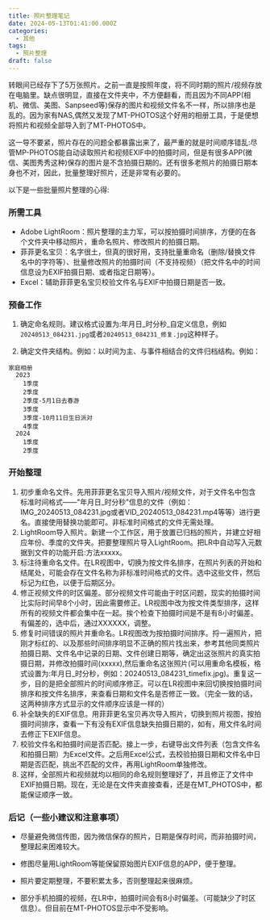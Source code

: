 ```yaml
---
title: 照片整理笔记
date: 2024-05-13T01:41:00.000Z
categories:
  - 其他
tags:
  - 照片整理
draft: false
---
```

转眼间已经存下了5万张照片。之前一直是按照年度，将不同时期的照片/视频存放在电脑里。缺点很明显，直接在文件夹中，不方便翻看，而且因为不同APP(相机、微信、美图、Sanpseed等)保存的图片和视频文件名不一样，所以排序也是乱的。因为家有NAS,偶然又发现了MT-PHOTOS这个好用的相册工具，于是便想将照片和视频全部导入到了MT-PHOTOS中。

这一导不要紧，照片存在的问题全都暴露出来了，最严重的就是时间顺序错乱:尽管MP-PHOTOS能自动读取照片和视频EXIF中的拍摄时间，但是有很多APP(微信、美图秀秀这种)保存的图片是不含拍摄日期的。还有很多老照片的拍摄日期本身也不对，因此，批量整理好照片，还是非常有必要的。

以下是一些批量照片整理的心得:

### 所需工具
+ Adobe LightRoom：照片整理的主力军，可以按拍摄时间排序，方便的在各个文件夹中移动照片，重命名照片、修改照片的拍摄日期。
+ 菲菲更名宝贝：名字很土，但真的很好用，支持批量重命名（删除/替换文件名中的字符等）、批量修改照片的拍摄时间（不支持视频）（把文件名中的时间信息设为EXIF拍摄日期、或者指定日期等）。
+ Excel：辅助菲菲更名宝贝校验文件名与EXIF中拍摄日期是否一致。

### 预备工作

1. 确定命名规则。建议格式设置为:年月日_时分秒_自定义信息，例如```20240513_084231.jpg```或者```20240513_084231_修复.jpg```这种样子。

2. 确定文件夹结构。例如：以时间为主、与事件相结合的文件归档结构。例如：
```
家庭相册
  2023
    1季度
    2季度
    2季度-5月1日去春游
    3季度
    3季度-10月11日生日派对
    4季度
  2024
    1季度
    2季度
```

### 开始整理

1. 初步重命名文件。先用菲菲更名宝贝导入照片/视频文件，对于文件名中包含标准时间格式——"年月日_时分秒"信息的文件（例如：IMG_20240513_084231.jpg或者VID_20240513_084231.mp4等等）进行更名。直接使用替换功能即可。非标准时间格式的文件无需处理。
2. LightRoom导入照片。新建一个工作区，用于放置已归档的照片，并建立好相应年份、季度的文件夹。把要整理照片导入LightRoom。把LR中自动写入元数据到文件的功能开启:方法xxxxx。
5. 标注待重命名文件。在LR视图中，切换为按文件名排序，在照片列表的开始和结尾处，可能会存在文件名称为非标准时间格式的文件。选中这些文件，然后标记为红色，以便于后期区分。
6. 修正视频文件的时区偏差。部分视频文件可能由于时区问题，现实的拍摄时间比实际时间早8个小时，因此需要修正。LR视图中改为按文件类型排序，这样所有的视频文件都会集中在一起。挨个检查下拍摄时间是不是有8小时偏差。有偏差的，选中后，通过XXXXXX，调整。
7. 修复时间错误的照片并重命名。LR视图改为按拍摄时间排序。捋一遍照片，把刚才标红的、以及那些时间排序明显不正确的照片找出来，参考其他同类照片拍摄日期、文件名中记录的日期、文件创建日期等，确定出这张照片的真实拍摄日期，并修改拍摄时间(xxxxx),然后重命名这张照片(可以用重命名模板，格式设置为:年月日_时分秒，例如：20240513_084231_timefix.jpg)。重复这一步，目的是把全部照片的时间顺序修正。可以在LR视图中来回切换按拍摄时间排序和按文件名排序，来查看日期和文件名是否修正一致。（完全一致的话，这两种排序方式显示的文件顺序应该是一样的）
8. 补全缺失的EXIF信息。用菲菲更名宝贝再次导入照片，切换到照片视图，按拍摄时间排序，查看一下有没有EXIF信息缺失拍摄日期的，如有，用文件名时间去修正下EXIF信息。
9. 校验文件名和拍摄时间是否匹配。接上一步，右键导出文件列表（包含文件名和拍摄日期）为Excel文件。之后用Excel公式，去校验拍摄日期和文件名中日期是否匹配，挑出不匹配的文件，再用LightRoom单独修改。
8. 这样，全部照片和视频就均以相同的命名规则整理好了，并且修正了文件中EXIF拍摄日期。现在，无论是在文件夹直接查看，还是在MT_PHOTOS中，都能保证顺序一致。

### 后记（一些小建议和注意事项）
+ 尽量避免微信传图，因为微信保存的照片，日期是保存时间，而非拍摄时间，整理起来困难较大。

+ 修图尽量用LightRoom等能保留原始图片EXIF信息的APP，便于整理。

+ 照片要定期整理，不要积累太多，否则整理起来很麻烦。

+ 部分手机拍摄的视频，在LR中，拍摄时间会有8小时偏差。（可能缺少了时区信息）。但目前在MT-PHOTOS显示中不受影响。

